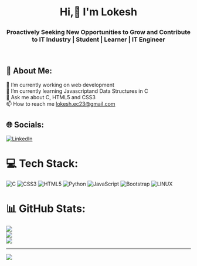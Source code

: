 # <p align="center">Hi,👋  I'm Lokesh </p> 
<h3 align="center">Proactively Seeking New Opportunities to Grow and Contribute to IT Industry | Student | Learner | IT Engineer </h3> <br>


## 💫 About Me:
🔭 I’m currently working on web development<br>🌱 I’m currently learning Javascriptand Data Structures in C<br>💬 Ask me about C, HTML5 and CSS3<br>
📫 How to reach me lokesh.ec23@gmail.com


## 🌐 Socials:
[![LinkedIn](https://img.shields.io/badge/LinkedIn-%230077B5.svg?logo=linkedin&logoColor=white)](https://linkedin.com/in/https://www.linkedin.com/in/lokesh-ec23/) 

# 💻 Tech Stack:
![C](https://img.shields.io/badge/c-%2300599C.svg?style=for-the-badge&logo=c&logoColor=white) ![CSS3](https://img.shields.io/badge/css3-%231572B6.svg?style=for-the-badge&logo=css3&logoColor=white) ![HTML5](https://img.shields.io/badge/html5-%23E34F26.svg?style=for-the-badge&logo=html5&logoColor=white) ![Python](https://img.shields.io/badge/python-3670A0?style=for-the-badge&logo=python&logoColor=ffdd54) ![JavaScript](https://img.shields.io/badge/javascript-%23323330.svg?style=for-the-badge&logo=javascript&logoColor=%23F7DF1E) ![Bootstrap](https://img.shields.io/badge/bootstrap-%23563D7C.svg?style=for-the-badge&logo=bootstrap&logoColor=white) ![LINUX](https://img.shields.io/badge/Linux-FCC624?style=for-the-badge&logo=linux&logoColor=black)
# 📊 GitHub Stats:
![](https://github-readme-stats.vercel.app/api?username=lokeshec23&theme=radical&hide_border=false&include_all_commits=true&count_private=true)<br/>
![](https://github-readme-streak-stats.herokuapp.com/?user=lokeshec23&theme=radical&hide_border=false)<br/>
![](https://github-readme-stats.vercel.app/api/top-langs/?username=lokeshec23&theme=radical&hide_border=false&include_all_commits=true&count_private=true&layout=compact)

---
[![](https://visitcount.itsvg.in/api?id=lokeshec23&icon=8&color=6)](https://visitcount.itsvg.in)

<!-- Proudly created with GPRM ( https://gprm.itsvg.in ) -->
